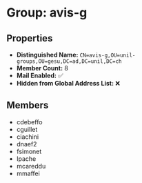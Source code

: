 # Group: avis-g

## Properties

- **Distinguished Name:** `CN=avis-g,OU=unil-groups,OU=gesu,DC=ad,DC=unil,DC=ch`
- **Member Count:** 8
- **Mail Enabled:** ✅
- **Hidden from Global Address List:** ❌

## Members

- cdebeffo
- cguillet
- ciachini
- dnaef2
- fsimonet
- lpache
- mcareddu
- mmaffei
